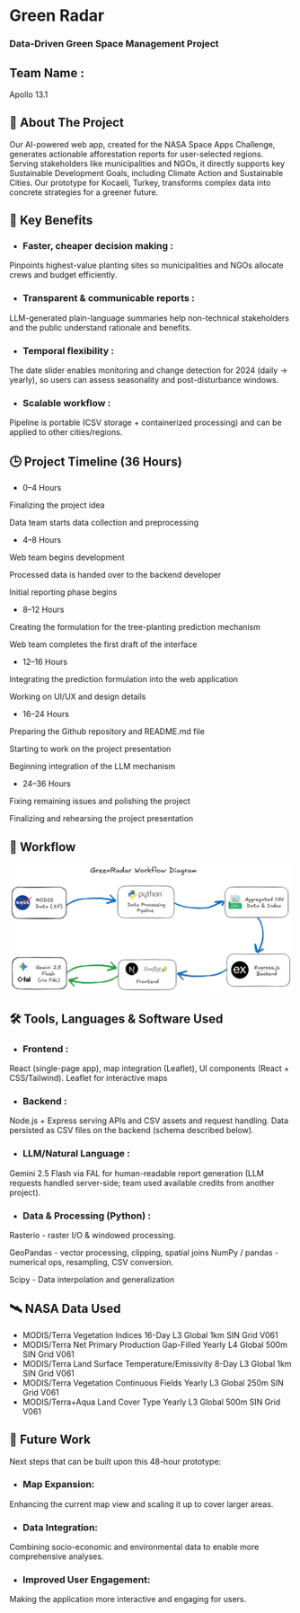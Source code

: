 # Green Radar

### Data-Driven Green Space Management Project

## Team Name :
Apollo 13.1

## 🚀 About The Project

Our AI-powered web app, created for the NASA Space Apps Challenge, generates actionable afforestation reports for user-selected regions. Serving stakeholders like municipalities and NGOs, it directly supports key Sustainable Development Goals, including Climate Action and Sustainable Cities. Our prototype for Kocaeli, Turkey, transforms complex data into concrete strategies for a greener future.

## 🎯 Key Benefits

- ### Faster, cheaper decision making : 
Pinpoints highest-value planting sites so municipalities and NGOs allocate crews and budget efficiently.

- ### Transparent & communicable reports : 
LLM-generated plain-language summaries help non-technical stakeholders and the public understand rationale and benefits.

- ### Temporal flexibility : 

The date slider enables monitoring and change detection for 2024 (daily → yearly), so users can assess seasonality and post-disturbance windows.

- ### Scalable workflow : 

Pipeline is portable (CSV storage + containerized processing) and can be applied to other cities/regions.

## 🕒 Project Timeline (36 Hours)

- 0–4 Hours

Finalizing the project idea

Data team starts data collection and preprocessing

- 4–8 Hours

Web team begins development

Processed data is handed over to the backend developer

Initial reporting phase begins

- 8–12 Hours

Creating the formulation for the tree-planting prediction mechanism

Web team completes the first draft of the interface

- 12–16 Hours

Integrating the prediction formulation into the web application

Working on UI/UX and design details

- 16–24 Hours

Preparing the Github repository and README.md file

Starting to work on the project presentation

Beginning integration of the LLM mechanism

- 24–36 Hours

Fixing remaining issues and polishing the project

Finalizing and rehearsing the project presentation

## 🧩 Workflow

![Workflow Screenshot](https://github.com/KOU-Software-Community/GreenRadar/blob/main/workflowdiagram.png?raw=true)

## 🛠️ Tools, Languages & Software Used

- ### Frontend :
React (single-page app), map integration (Leaflet), UI components (React + CSS/Tailwind).
Leaflet for interactive maps

- ### Backend :
Node.js + Express serving APIs and CSV assets and request handling.
Data persisted as CSV files on the backend (schema described below).

- ### LLM/Natural Language :
Gemini 2.5 Flash via FAL for human-readable report generation (LLM requests handled server-side; team used available credits from another project).

- ### Data & Processing (Python) :
Rasterio - raster I/O & windowed processing.

GeoPandas - vector processing, clipping, spatial joins
NumPy / pandas - numerical ops, resampling, CSV conversion.

Scipy - Data interpolation and generalization

## 🛰️ NASA Data Used

- MODIS/Terra Vegetation Indices 16-Day L3 Global 1km SIN Grid V061
- MODIS/Terra Net Primary Production Gap-Filled Yearly L4 Global 500m SIN Grid V061
- MODIS/Terra Land Surface Temperature/Emissivity 8-Day L3 Global 1km SIN Grid V061
- MODIS/Terra Vegetation Continuous Fields Yearly L3 Global 250m SIN Grid V061
- MODIS/Terra+Aqua Land Cover Type Yearly L3 Global 500m SIN Grid V061

## 🔮 Future Work
Next steps that can be built upon this 48-hour prototype:

- ### Map Expansion: 
Enhancing the current map view and scaling it up to cover larger areas.

- ### Data Integration: 
Combining socio-economic and environmental data to enable more comprehensive analyses.

- ### Improved User Engagement: 
Making the application more interactive and engaging for users.
